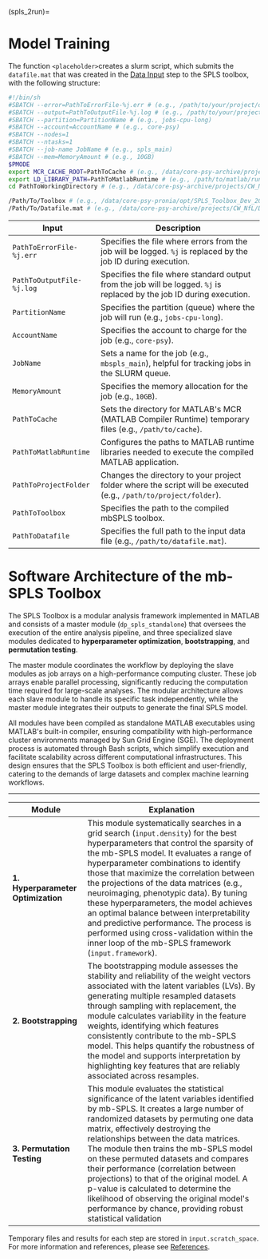 (spls_2run)=
# Model Training 

The function `<placeholder>`creates a slurm script, which submits the `datafile.mat` that was created in the [Data Input](spls_1setup.md) step to the SPLS toolbox, with the following structure:

```bash
#!/bin/sh 
#SBATCH --error=PathToErrorFile-%j.err # (e.g., /path/to/your/project/output-%j.err)
#SBATCH --output=PathToOutputFile-%j.log # (e.g., /path/to/your/project/output-%j.log)
#SBATCH --partition=PartitionName # (e.g., jobs-cpu-long)
#SBATCH --account=AccountName # (e.g., core-psy)
#SBATCH --nodes=1 
#SBATCH --ntasks=1 
#SBATCH --job-name JobName # (e.g., spls_main)
#SBATCH --mem=MemoryAmount # (e.g., 10GB)
$PMODE
export MCR_CACHE_ROOT=PathToCache # (e.g., /data/core-psy-archive/projects/CW_NfL/Cache )
export LD_LIBRARY_PATH=PathToMatlabRuntime # (e.g., /path/to/matlab/runtime/glnxa64:/path/to/matlab/bin/glnxa64:/path/to/matlab/sys/os/glnxa64)
cd PathToWorkingDirectory # (e.g., /data/core-psy-archive/projects/CW_NfL/Analysis/PRS_auto_BLOOD_PROTEOMIC_SOCIO/02-Dec-2024)

/Path/To/Toolbox # (e.g., /data/core-psy-pronia/opt/SPLS_Toolbox_Dev_2023_CORE/dp_spls_standalone/for_testing/dp_spls_standalone) 
/Path/To/Datafile.mat # (e.g., /data/core-psy-archive/projects/CW_NfL/Data/PRS_auto_BLOOD_PROTEOMIC_SOCIO/02-Dec-2024/02-Dec-2024_CW_spls_PRS_auto_BLOOD_PROTEOMIC_SOCIO_5x5_1000perm_100boot_Benjamini_Hochberg_density20_datafile.mat)
```

| **Input**                       | **Description**                                                                                                   |
|----------------------------------|--------------------------------------------------------------------------------------------------------------------------|
| `PathToErrorFile-%j.err`         | Specifies the file where errors from the job will be logged. `%j` is replaced by the job ID during execution.            |
| `PathToOutputFile-%j.log`        | Specifies the file where standard output from the job will be logged. `%j` is replaced by the job ID during execution.   |
| `PartitionName`                  | Specifies the partition (queue) where the job will run (e.g., `jobs-cpu-long`).                                          |
| `AccountName`                    | Specifies the account to charge for the job (e.g., `core-psy`).                                                          |
| `JobName`                        | Sets a name for the job (e.g., `mbspls_main`), helpful for tracking jobs in the SLURM queue.                             |
| `MemoryAmount`                   | Specifies the memory allocation for the job (e.g., `10GB`).                                                              |
| `PathToCache`                    | Sets the directory for MATLAB's MCR (MATLAB Compiler Runtime) temporary files (e.g., `/path/to/cache`).                  |
| `PathToMatlabRuntime`            | Configures the paths to MATLAB runtime libraries needed to execute the compiled MATLAB application. |
| `PathToProjectFolder`            | Changes the directory to your project folder where the script will be executed (e.g., `/path/to/project/folder`).   |
| `PathToToolbox`                  | Specifies the path to the compiled mbSPLS toolbox.                         |
| `PathToDatafile`                 | Specifies the full path to the input data file (e.g., `/path/to/datafile.mat`).            |

# Software Architecture of the mb-SPLS Toolbox

The SPLS Toolbox is a modular analysis framework implemented in MATLAB and consists of a master module (`dp_spls_standalone`) that oversees the execution of the entire analysis pipeline, and three specialized slave modules dedicated to **hyperparameter optimization**, **bootstrapping**, and **permutation testing**. 

The master module coordinates the workflow by deploying the slave modules as job arrays on a high-performance computing cluster. These job arrays enable parallel processing, significantly reducing the computation time required for large-scale analyses. The modular architecture allows each slave module to handle its specific task independently, while the master module integrates their outputs to generate the final SPLS model. 

All modules have been compiled as standalone MATLAB executables using MATLAB's built-in compiler, ensuring compatibility with high-performance cluster environments managed by Sun Grid Engine (SGE). The deployment process is automated through Bash scripts, which simplify execution and facilitate scalability across different computational infrastructures. This design ensures that the SPLS Toolbox is both efficient and user-friendly, catering to the demands of large datasets and complex machine learning workflows.

---

| **Module**            | **Explanation**                                                                                                          |
|------------------------|--------------------------------------------------------------------------------------------------------------------------|
| **1. Hyperparameter Optimization** | This module systematically searches in a grid search (`input.density`) for the best hyperparameters  that control the sparsity of the mb-SPLS model. It evaluates a range of hyperparameter combinations to identify those that maximize the correlation between the projections of the data matrices (e.g., neuroimaging, phenotypic data). By tuning these hyperparameters, the model achieves an optimal balance between interpretability and predictive performance. The process is performed using cross-validation within the inner loop of the mb-SPLS framework (`input.framework`). |
| **2. Bootstrapping**               | The bootstrapping module assesses the stability and reliability of the weight vectors associated with the latent variables (LVs). By generating multiple resampled datasets through sampling with replacement, the module calculates variability in the feature weights, identifying which features consistently contribute to the mb-SPLS model. This helps quantify the robustness of the model and supports interpretation by highlighting key features that are reliably associated across resamples. |
| **3. Permutation Testing**         | This module evaluates the statistical significance of the latent variables identified by mb-SPLS. It creates a large number of randomized datasets by permuting one data matrix, effectively destroying the relationships between the data matrices. The module then trains the mb-SPLS model on these permuted datasets and compares their performance (correlation between projections) to that of the original model. A p-value is calculated to determine the likelihood of observing the original model's performance by chance, providing robust statistical validation

Temporary files and results for each step are stored in `input.scratch_space`. For more information and references, please see [References](references.md).
